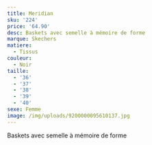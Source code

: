 ```yaml
---
title: Meridian
sku: '224'
price: '64.90'
desc: Baskets avec semelle à mémoire de forme
marque: Skechers
matiere:
  - Tissus
couleur:
  - Noir
taille:
  - '36'
  - '37'
  - '38'
  - '39'
  - '40'
sexe: Femme
image: /img/uploads/9200000095610137.jpg
---
```

Baskets avec semelle à mémoire de forme
